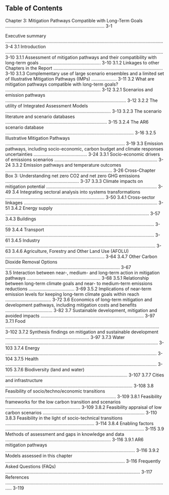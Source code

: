## Table of Contents

Chapter 3: Mitigation Pathways Compatible with Long-Term  Goals .............................................................................. 3-1

Executive summary ............................................................................................................................ 3-4
3.1 Introduction ............................................................................................................................ 3-10
	3.1.1 Assessment of mitigation pathways and their compatibility with long-term goals ................................................ 3-10
	3.1.2 Linkages to other Chapters in the Report ...................................................................................... 3-10
	3.1.3 Complementary use of large scenario ensembles and a limited set of Illustrative Mitigation Pathways (IMPs) .................... 3-11
3.2 What are mitigation pathways compatible with long-term goals? ........................................................................... 3-12
	3.2.1 Scenarios and emission pathways ............................................................................................... 3-12
	3.2.2 The utility of Integrated Assessment Models ................................................................................... 3-13
	3.2.3 The scenario literature and scenario databases ................................................................................ 3-15
	3.2.4 The AR6 scenario database ..................................................................................................... 3-16
	3.2.5 Illustrative Mitigation Pathways .............................................................................................. 3-19
3.3 Emission pathways, including socio-economic, carbon budget and climate responses uncertainties .......................................... 3-24
	3.3.1 Socio-economic drivers of emissions scenarios ................................................................................. 3-24
	3.3.2 Emission pathways and temperature outcomes .................................................................................... 3-26
	Cross-Chapter Box 3: Understanding net zero CO2 and net zero GHG emissions .......................................................... 3-37 
	3.3.3 Climate impacts on mitigation potential ....................................................................................... 3-49 
3.4 Integrating sectoral analysis into systems transformations .............................................................................. 3-50 
	3.4.1 Cross-sector linkages ......................................................................................................... 3-51
	3.4.2 Energy supply ................................................................................................................. 3-57 
	3.4.3 Buildings ..................................................................................................................... 3-59 
	3.4.4 Transport ..................................................................................................................... 3-61 
	3.4.5 Industry ...................................................................................................................... 3-63 
	3.4.6 Agriculture, Forestry and Other Land Use (AFOLU) .............................................................................. 3-64 
	3.4.7 Other Carbon Dioxide Removal Options .......................................................................................... 3-67  
3.5 Interaction between near-, medium- and long-term action in mitigation pathways .......................................................... 3-68 
	3.5.1 Relationship between long-term climate goals and near- to medium-term emissions reductions .................................... 3-69
	3.5.2 Implications of near-term emission levels for keeping long-term climate goals within reach .................................... 3-72
3.6 Economics of long-term mitigation and development pathways, including mitigation costs and benefits ..................................... 3-82
3.7 Sustainable development, mitigation and avoided impacts ................................................................................. 3-97
	3.7.1 Food ......................................................................................................................... 3-102
	3.7.2 Synthesis findings on mitigation and sustainable development .................................................................. 3-97
	3.7.3 Water ........................................................................................................................ 3-103
	3.7.4 Energy ....................................................................................................................... 3-104
	3.7.5 Health ....................................................................................................................... 3-105
	3.7.6 Biodiversity (land and water) ................................................................................................ 3-107
	3.7.7 Cities and infrastructure .................................................................................................... 3-108
3.8 Feasibility of socio/techno/economic transitions ....................................................................................... 3-109
	3.8.1 Feasibility frameworks for the low carbon transition and scenarios ........................................................... 3-109
	3.8.2 Feasibility appraisal of low carbon scenarios ................................................................................ 3-110
	3.8.3 Feasibility in the light of socio-technical transitions ...................................................................... 3-114
	3.8.4 Enabling factors ............................................................................................................. 3-115
3.9 Methods of assessment and gaps in knowledge and data ................................................................................... 3-116
	3.9.1 AR6 mitigation pathways ...................................................................................................... 3-116
	3.9.2 Models assessed in this chapter .............................................................................................. 3-116
Frequently Asked Questions (FAQs) .......................................................................................................... 3-117
References ................................................................................................................................. 3-119
